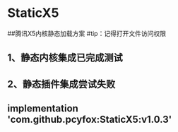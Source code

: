 # StaticX5
##腾讯X5内核静态加载方案
#tip：记得打开文件访问权限

1、静态内核集成已完成测试
----
2、静态插件集成尝试失败
-----
implementation 'com.github.pcyfox:StaticX5:v1.0.3'
----
